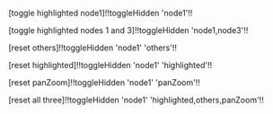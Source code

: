 [toggle highlighted node1]!!toggleHidden 'node1'!!

[toggle highlighted nodes 1 and 3]!!toggleHidden 'node1,node3'!!

[reset others]!!toggleHidden 'node1'  'others'!!

[reset highlighted]!!toggleHidden 'node1'  'highlighted'!!

[reset panZoom]!!toggleHidden 'node1'  'panZoom'!!

[reset all three]!!toggleHidden 'node1'  'highlighted,others,panZoom'!!
